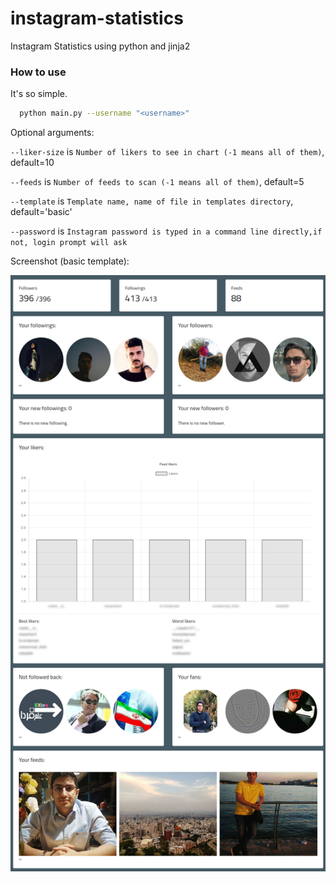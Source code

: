 # instagram-statistics

Instagram Statistics using python and jinja2

### How to use

It's so simple.

```bash
  python main.py --username "<username>"
```

Optional arguments:

`--liker-size` is `Number of likers to see in chart (-1 means all of them)`, default=10

`--feeds` is `Number of feeds to scan (-1 means all of them)`, default=5

`--template` is `Template name, name of file in templates directory`, default='basic'

`--password` is `Instagram password is typed in a command line directly,if not, login prompt will ask `

Screenshot (basic template):

<img align="center" src="https://github.com/alperunal92/instagram-tracker/blob/master/resources/download.png" alt="instagram statistics github">
